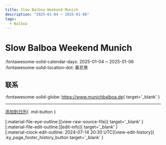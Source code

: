 ```yaml
---
title: Slow Balboa Weekend Munich
description: "2025-01-04 ~ 2025-01-06"
tags:
  - Balboa
---
```


# Slow Balboa Weekend Munich 

:fontawesome-solid-calendar-days: 2025-01-04 ~ 2025-01-06  
:fontawesome-solid-location-dot: 慕尼黑  

## 联系

:fontawesome-solid-globe: <https://www.munichbalboa.de>{ target='_blank' }  

---

[添加到日历](https://swing.news/ics/zh-Hans/2025/de/slow-balboa-weekend-munich-2025.ics){ .md-button }

<div class="ky_page_footer" markdown>
<div class="ky_page_footer_trailing" markdown="span">
[:material-file-eye-outline:][view-raw-source-file]{ target='_blank' }
[:material-file-edit-outline:][edit-info]{ target='_blank' }
</div>
<div class="ky_page_footer_leading" markdown="span">
[:material-clock-edit-outline: 2024-07-14 20:30 UTC][view-edit-history]{ .ky_page_footer_history_button target='_blank' }
</div>
</div>

[view-raw-source-file]: https://github.com/swingdance/events/blob/main/2025/de/slow-balboa-weekend-munich-2025.json "查看原始源文件"
[edit-info]: https://github.com/swingdance/events/issues/new?assignees=&labels=update+event&projects=&template=03-update_entity.yml&title=%5B2025%2Fde%5D%20Slow%20Balboa%20Weekend%20Munich&region=de&year=2025&id=slow-balboa-weekend-munich-2025&name=Slow%20Balboa%20Weekend%20Munich&org_id= "编辑信息"

[view-edit-history]: https://github.com/swingdance/events/commits/main/2025/de/slow-balboa-weekend-munich-2025.json "查看编辑历史"
